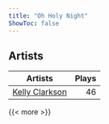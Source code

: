 ```yaml
---
title: "Oh Holy Night"
ShowToc: false
---
```


## Artists
Artists | Plays 
----- | -----: 
[Kelly Clarkson](/artists/kelly-clarkson-34788) | 46

{{< more >}}